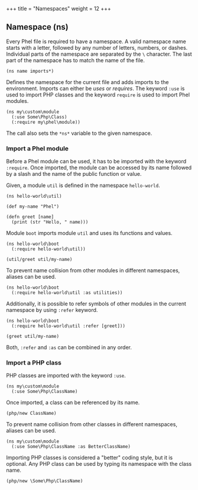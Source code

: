 +++
title = "Namespaces"
weight = 12
+++

## Namespace (ns)

Every Phel file is required to have a namespace. A valid namespace name starts with a letter, followed by any number of letters, numbers, or dashes. Individual parts of the namespace are separated by the `\` character. The last part of the namespace has to match the name of the file.

```phel
(ns name imports*)
```

Defines the namespace for the current file and adds imports to the environment. Imports can either be _uses_ or _requires_. The keyword `:use` is used to import PHP classes and the keyword `require` is used to import Phel modules.

```phel
(ns my\custom\module
  (:use Some\Php\Class)
  (:require my\phel\module))
```

The call also sets the `*ns*` variable to the given namespace.

### Import a Phel module

Before a Phel module can be used, it has to be imported with the keyword `:require`. Once imported, the module can be accessed by its name followed by a slash and the name of the public function or value.

Given, a module `util` is defined in the namespace `hello-world`.

```phel
(ns hello-world\util)

(def my-name "Phel")

(defn greet [name]
  (print (str "Hello, " name)))
```

Module `boot` imports module `util` and uses its functions and values.

```phel
(ns hello-world\boot
  (:require hello-world\util))

(util/greet util/my-name)
```

To prevent name collision from other modules in different namespaces, aliases can be used.

```phel
(ns hello-world\boot
  (:require hello-world\util :as utilities))
```

Additionally, it is possible to refer symbols of other modules in the current namespace by using `:refer` keyword.

```phel
(ns hello-world\boot
  (:require hello-world\util :refer [greet]))

(greet util/my-name)
```

Both, `:refer` and `:as` can be combined in any order.

### Import a PHP class

PHP classes are imported with the keyword `:use`.

```phel
(ns my\custom\module
  (:use Some\Php\ClassName)
```

Once imported, a class can be referenced by its name.

```phel
(php/new ClassName)
```

To prevent name collision from other classes in different namespaces, aliases can be used.

```phel
(ns my\custom\module
  (:use Some\Php\ClassName :as BetterClassName)
```

Importing PHP classes is considered a "better" coding style, but it is optional. Any PHP class can be used by typing its namespace with the class name.

```phel
(php/new \Some\Php\ClassName)
```
